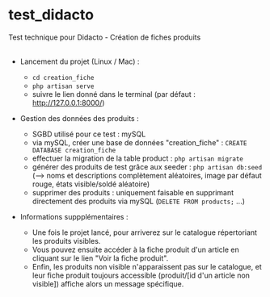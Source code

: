 # test_didacto
Test technique pour Didacto - Création de fiches produits
<br>
<br>

* Lancement du projet (Linux / Mac) :
  - `cd creation_fiche`
  - `php artisan serve`
  - suivre le lien donné dans le terminal (par défaut : http://127.0.0.1:8000/)

* Gestion des données des produits :
  - SGBD utilisé pour ce test : mySQL
  - via mySQL, créer une base de données "creation_fiche" :
  `CREATE DATABASE creation_fiche`
  - effectuer la migration de la table product : `php artisan migrate`
  - générer des produits de test grâce aux seeder : `php artisan db:seed`<br>
    (--> noms et descriptions complètement aléatoires, image par défaut rouge,
    états visible/soldé aléatoire)
  - supprimer des produits : uniquement faisable en supprimant directement
  des produits via mySQL (`DELETE FROM products;` ...)

* Informations suppplémentaires :
  - Une fois le projet lancé, pour arriverez sur le catalogue répertoriant les
  produits visibles.
  - Vous pouvez ensuite accéder à la fiche produit d'un article en cliquant sur le
  lien "Voir la fiche produit".
  - Enfin, les produits non visible n'apparaissent pas sur le catalogue, et
  leur fiche produit toujours accessible (produit/[id d'un article non
  visible]) affiche alors un message spécifique.

